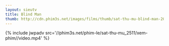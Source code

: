 ```yaml
---
layout: sieutv
title: Blind Man
thumb: http://cdn.phim3s.net/images/films/thumb/sat-thu-mu-blind-man-2012.jpg
---
```

{% include jwpadv src='//phim3s.net/phim-le/sat-thu-mu_2511/xem-phim//video.mp4' %}